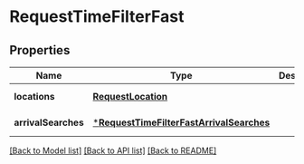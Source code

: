 # RequestTimeFilterFast

## Properties
Name | Type | Description | Notes
------------ | ------------- | ------------- | -------------
**locations** | [**RequestLocation**](RequestLocation.md) |  | [default to null]
**arrivalSearches** | [***RequestTimeFilterFastArrivalSearches**](RequestTimeFilterFastArrivalSearches.md) |  | [default to null]

[[Back to Model list]](../README.md#documentation-for-models) [[Back to API list]](../README.md#documentation-for-api-endpoints) [[Back to README]](../README.md)


